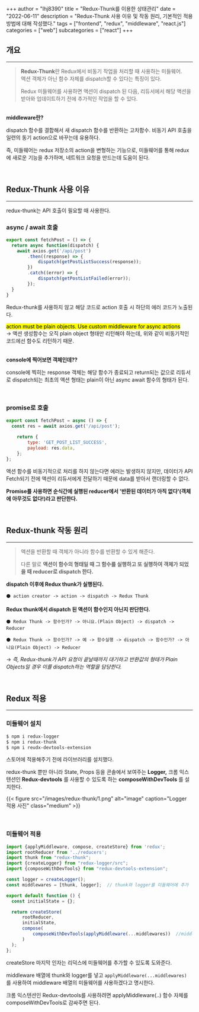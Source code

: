 +++
author = "lhj8390"
title = "Redux-Thunk를 이용한 상태관리"
date = "2022-06-11"
description = "Redux-Thunk 사용 이유 및 작동 원리, 기본적인 적용방법에 대해 작성했다."
tags = ["frontend", "redux", "middleware", "react.js"]
categories = ["web"]
subcategories = ["react"]
+++

## 개요

---

> **Redux-Thunk**란 Redux에서 비동기 작업을 처리할 때 사용하는 미들웨어. \
> 액션 객체가 아닌 함수 자체를 dispatch할 수 있다는 특징이 있다.
> 
> Redux 미들웨어를 사용하면 액션이 dispatch 된 다음, 리듀서에서 해당 액션을 받아와 업데이트하기 전에 추가적인 작업을 할 수 있다.
> 
<br/>
<aside>
<strong>middleware란?</strong>

  dispatch 함수를 결합해서 새 dispatch 함수를 반환하는 고차함수.
  비동기 API 호출을 일련의 동기 action으로 바꾸는데 유용하다.

  즉, 미들웨어는 redux 저장소의 action을 변형하는 기능으로, 미들웨어를 통해 redux에 새로운 기능을 추가하며, 네트워크 요청을 만드는데 도움이 된다.
</aside>
<br/>

## Redux-Thunk 사용 이유

---

redux-thunk는 API 호출이 필요할 때 사용한다.

### async / await 호출

```jsx
export const fetchPost = () => {
  return async function(dispatch) {
    await axios.get('/api/post')
        .then((response) => {
            dispatch(getPostListSuccess(response));
        })
        .catch((error) => {
            dispatch(getPostListFailed(error));
        });
  }
}
```

Redux-thunk를 사용하지 않고 해당 코드로 action 호출 시 하단의 에러 코드가 노출된다.

<mark>action must be plain objects. Use custom middleware for async actions</mark> \
→ 액션 생성함수는 오직 plain object 형태만 리턴해야 하는데, 위와 같이 비동기적인 코드에선 함수도 리턴하기 때문.

<br/>
<aside>
<strong>console에 찍어보면 객체인데??</strong>

  console에 찍히는 response 객체는 해당 함수가 종료되고 return되는 값으로 
  리듀서로 dispatch되는 최초의 액션 형태는 plain이 아닌 async await 함수의 형태가 된다.
</aside>
<br/>

### promise로 호출


```jsx
export const fetchPost = async () => {
  const res = await axios.get('/api/post');
  
	return {
		type: 'GET_POST_LIST_SUCCESS',
		payload: res.data,
	};
};
```

액션 함수를 비동기적으로 처리를 하지 않는다면 에러는 발생하지 않지만, 데이터가 API Fetch되기 전에 액션이 리듀서에게 전달하기 때문에 data를 받아서 랜더링할 수 없다.

**Promise를 사용하면 순식간에 실행된 reducer에서 '반환된 데이터가 아직 없다'(객체에 아무것도 없다!)라고 판단한다.**

<br/>

## Redux-thunk 작동 원리

---

> 액션을 반환할 때 객체가 아니라 함수를 반환할 수 있게 해준다.
> 
> 
> 다른 말로 **액션이 함수의 형태일 때 그 함수를 실행하고 또 실행하여 객체가 되었을 때 reducer로 dispatch 한다.**
> 

**dispatch 이후에 Redux thunk가 실행된다.**

    ⚫ action creator -> action -> dispatch -> Redux Thunk


**Redux thunk에서 dispatch 된 액션이 함수인지 아닌지 판단한다.**

    ⚫ Redux Thunk -> 함수인가? -> 아니요.(Plain Object) -> dispatch -> Reducer

    ⚫ Redux Thunk -> 함수인가? -> 예 -> 함수실행 -> dispatch -> 함수인가? -> 아니요(Plain Object) -> Reducer


→ *즉, Redux-thunk가 API 요청이 끝날때까지 대기하고 반환값의 형태가 Plain Objects일 경우 이를 dispatch하는 역할을 담당한다.*

<br/>

## Redux 적용

---

### 미들웨어 설치

```bash
$ npm i redux-logger
$ npm i redux-thunk
$ npm i reudx-devtools-extension
```

스토어에 적용해주기 전에 라이브러리를 설치했다.

redux-thunk 뿐만 아니라 State, Props 등을 콘솔에서 보여주는 **Logger,** 크롬 익스텐션인 **Redux-devtools** 를 사용할 수 있도록 하는 **composeWithDevTools** 를 설치한다.


{{< figure src="/images/redux-thunk/1.png" alt="image" caption="Logger 적용 사진" class="medium" >}}

<br/>

### 미들웨어 적용

```jsx
import {applyMiddleware, compose, createStore} from 'redux';
import rootReducer from '../reducers';
import thunk from "redux-thunk";
import {createLogger} from "redux-logger/src";
import {composeWithDevTools} from "redux-devtools-extension";

const logger = createLogger();
const middlewares = [thunk, logger];  // thunk와 logger를 미들웨어에 추가

export default function () {
  const initialState = {};

  return createStore(
      rootReducer,
      initialState,
      compose(
          composeWithDevTools(applyMiddleware(...middlewares))  //middlewares 배열을 넣어주었다.
      )
  );
};
```

createStore 마지막 인자는 리덕스에 미들웨어를 추가할 수 있도록 도와준다.

middleware 배열에 thunk와 logger를 넣고 `applyMiddleware(...middlewares)` 를 사용하여 middleware 배열의 미들웨어를 사용하겠다고 명시한다.

크롬 익스텐션인 Redux-devtools를 사용하려면  applyMiddleware(..) 함수 자체를 composeWithDevTools로 감싸주면 된다.